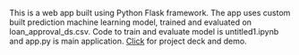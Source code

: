 This is a web app built using Python Flask framework. The app uses custom built prediction machine learning model, trained and evaluated on loan_approval_ds.csv. Code to train and evaluate model is untitled1.ipynb and app.py is main application. [Click](https://1drv.ms/p/s!ArAzR65DZq_Gv3aCi5WzvXlgPSwq?e=JX3E3k) for project deck and demo.
